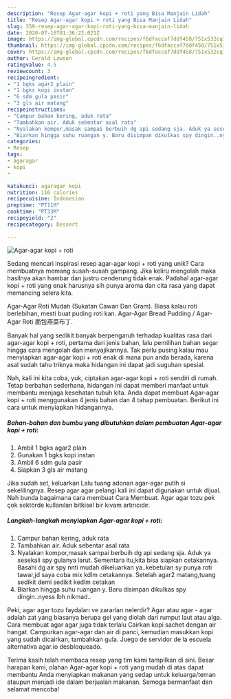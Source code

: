 ```yaml
---
description: "Resep Agar-agar kopi + roti yang Bisa Manjain Lidah"
title: "Resep Agar-agar kopi + roti yang Bisa Manjain Lidah"
slug: 359-resep-agar-agar-kopi-roti-yang-bisa-manjain-lidah
date: 2020-07-16T01:36:22.021Z
image: https://img-global.cpcdn.com/recipes/f6dfaccaf7ddf458/751x532cq70/agar-agar-kopi-roti-foto-resep-utama.jpg
thumbnail: https://img-global.cpcdn.com/recipes/f6dfaccaf7ddf458/751x532cq70/agar-agar-kopi-roti-foto-resep-utama.jpg
cover: https://img-global.cpcdn.com/recipes/f6dfaccaf7ddf458/751x532cq70/agar-agar-kopi-roti-foto-resep-utama.jpg
author: Gerald Lawson
ratingvalue: 4.5
reviewcount: 3
recipeingredient:
- "1 bgks agar2 plain"
- "1 bgks kopi instan"
- "6 sdm gula pasir"
- "3 gls air matang"
recipeinstructions:
- "Campur bahan kering, aduk rata"
- "Tambahkan air. Aduk sebentar asal rata"
- "Nyalakan kompor,masak sampai berbuih dg api sedang sja. Aduk ya sesekali spy gulanya larut. Sementara itu,kita bisa siapkan cetakannya. Basahi dg air spy nnti mudah dikeluarkan ya..kebetulan sy punya roti tawar,jd saya coba mix kdlm cetakannya. Setelah agar2 matang,tuang sedikit demi sedikit kedlm cetakan"
- "Biarkan hingga suhu ruangan y. Baru disimpan dikulkas spy dingin..nyess lbh nikmad.."
categories:
- Resep
tags:
- agaragar
- kopi
- 

katakunci: agaragar kopi  
nutrition: 116 calories
recipecuisine: Indonesian
preptime: "PT11M"
cooktime: "PT33M"
recipeyield: "2"
recipecategory: Dessert

---
```



![Agar-agar kopi + roti](https://img-global.cpcdn.com/recipes/f6dfaccaf7ddf458/751x532cq70/agar-agar-kopi-roti-foto-resep-utama.jpg)

Sedang mencari inspirasi resep agar-agar kopi + roti yang unik? Cara membuatnya memang susah-susah gampang. Jika keliru mengolah maka hasilnya akan hambar dan justru cenderung tidak enak. Padahal agar-agar kopi + roti yang enak harusnya sih punya aroma dan cita rasa yang dapat memancing selera kita.

Agar-Agar Roti Mudah (Sukatan Cawan Dan Gram). Biasa kalau roti berlebihan, mesti buat puding roti kan. Agar-Agar Bread Pudding / Agar-Agar Roti 面包燕菜布丁.

Banyak hal yang sedikit banyak berpengaruh terhadap kualitas rasa dari agar-agar kopi + roti, pertama dari jenis bahan, lalu pemilihan bahan segar hingga cara mengolah dan menyajikannya. Tak perlu pusing kalau mau menyiapkan agar-agar kopi + roti enak di mana pun anda berada, karena asal sudah tahu triknya maka hidangan ini dapat jadi suguhan spesial.


Nah, kali ini kita coba, yuk, ciptakan agar-agar kopi + roti sendiri di rumah. Tetap berbahan sederhana, hidangan ini dapat memberi manfaat untuk membantu menjaga kesehatan tubuh kita. Anda dapat membuat Agar-agar kopi + roti menggunakan 4 jenis bahan dan 4 tahap pembuatan. Berikut ini cara untuk menyiapkan hidangannya.

<!--inarticleads1-->

##### Bahan-bahan dan bumbu yang dibutuhkan dalam pembuatan Agar-agar kopi + roti:

1. Ambil 1 bgks agar2 plain
1. Gunakan 1 bgks kopi instan
1. Ambil 6 sdm gula pasir
1. Siapkan 3 gls air matang


Jika sudah set, keluarkan Lalu tuang adonan agar-agar putih si sekelilingnya. Resep agar agar pelangi kali ini dapat digunakan untuk dijual. Nah bunda bagaimana cara membuat Cara Membuat. Agar agar tozu pek çok sektörde kullanılan bitkisel bir kıvam artırıcıdır. 

<!--inarticleads2-->

##### Langkah-langkah menyiapkan Agar-agar kopi + roti:

1. Campur bahan kering, aduk rata
1. Tambahkan air. Aduk sebentar asal rata
1. Nyalakan kompor,masak sampai berbuih dg api sedang sja. Aduk ya sesekali spy gulanya larut. Sementara itu,kita bisa siapkan cetakannya. Basahi dg air spy nnti mudah dikeluarkan ya..kebetulan sy punya roti tawar,jd saya coba mix kdlm cetakannya. Setelah agar2 matang,tuang sedikit demi sedikit kedlm cetakan
1. Biarkan hingga suhu ruangan y. Baru disimpan dikulkas spy dingin..nyess lbh nikmad..


Peki, agar agar tozu faydaları ve zararları nelerdir? Agar atau agar - agar adalah zat yang biasanya berupa gel yang diolah dari rumput laut atau alga. Cara membuat agar agar juga tidak terlalu Cairkan kopi sachet dengan air hangat. Campurkan agar-agar dan air di panci, kemudian masukkan kopi yang sudah dicairkan, tambahkan gula. Juego de servidor de la escuela alternativa agar.io desbloqueado. 

Terima kasih telah membaca resep yang tim kami tampilkan di sini. Besar harapan kami, olahan Agar-agar kopi + roti yang mudah di atas dapat membantu Anda menyiapkan makanan yang sedap untuk keluarga/teman ataupun menjadi ide dalam berjualan makanan. Semoga bermanfaat dan selamat mencoba!
